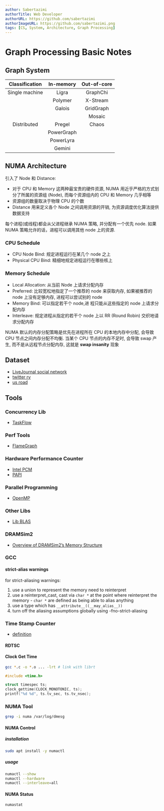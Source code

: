 ```yaml
---
author: Sabertazimi
authorTitle: Web Developer
authorURL: https://github.com/sabertazimi
authorImageURL: https://github.com/sabertazimi.png
tags: [CS, System, Architecture, Graph Processing]
---
```


# Graph Processing Basic Notes

## Graph System

| Classification | In-memory  | Out-of-core |
| :------------: | :--------: | :---------: |
| Single machine |   Ligra    |  GraphChi   |
|                |  Polymer   |  X-Stream   |
|                |   Galois   |  GridGraph  |
|                |            |   Mosaic    |
|  Distributed   |   Pregel   |    Chaos    |
|                | PowerGraph |             |
|                | PowerLyra  |             |
|                |   Gemini   |             |

## NUMA Architecture

引入了 Node 和 Distance:

- 对于 CPU 和 Memory 这两种最宝贵的硬件资源,
  NUMA 用近乎严格的方式划分了所属的资源组 (Node), 而每个资源组内的 CPU 和 Memory 几乎相等
- 资源组的数量取决于物理 CPU 的个数
- Distance 用来定义各个 Node 之间调用资源的开销, 为资源调度优化算法提供数据支持

每个进程(或线程)都会从父进程继承 NUMA 策略, 并分配有一个优先 node. 如果 NUMA 策略允许的话，进程可以调用其他 node 上的资源.

### CPU Schedule

- CPU Node Bind: 规定进程运行在某几个 node 之上
- Physical CPU Bind: 精细地规定进程运行在哪些核上

### Memory Schedule

- Local Allocation: 从当前 Node 上请求分配内存
- Preferred: 比较宽松地指定了一个推荐的 node 来获取内存, 如果被推荐的 node 上没有足够内存, 进程可以尝试别的 node
- Memory Bind: 可以指定若干个 node,进 程只能从这些指定的 node 上请求分配内存
- Interleave: 规定进程从指定的若干个 node 上以 RR (Round Robin) 交织地请求分配内存

NUMA 默认的内存分配策略是优先在进程所在 CPU 的本地内存中分配, 会导致 CPU 节点之间内存分配不均衡.
当某个 CPU 节点的内存不足时, 会导致 swap 产生, 而不是从远程节点分配内存, 这就是 **swap insanity** 现象

## Dataset

- [LiveJournal social network](http://snap.stanford.edu/data/soc-LiveJournal1.html)
- [twitter rv](http://an.kaist.ac.kr/traces/WWW2010.html)
- [us road](http://www.dis.uniroma1.it/challenge9/download.shtml)

## Tools

### Concurrency Lib

- [TaskFlow](https://github.com/cpp-taskflow/cpp-taskflow)

### Perf Tools

- [FlameGraph](https://github.com/brendangregg/FlameGraph)

### Hardware Performance Counter

- [Intel PCM](https://software.intel.com/en-us/articles/intel-performance-counter-monitor)
- [PAPI](https://www.icl.utk.edu/publications/papi-portable-interface-hardware-performance-counters)

### Parallel Programming

- [OpenMP](https://www.openmp.org)

### Other Libs

- [Lib BLAS](http://www.netlib.org/blas/)

### DRAMSim2

- [Overview of DRAMSim2’s Memory Structure](https://cinwell.wordpress.com/2013/09/25/general-overview-of-dramsim2s-memory-structure/)

### GCC

#### strict-alias warnings

for strict-aliasing warnings:

1. use a union to represent the memory need to reinterpret
2. use a reinterpret_cast, cast via `char *` at the point where reinterpret
   the memory - `char *` are defined as being able to alias anything
3. use a type which has `__attribute__((__may_alias__))`
4. turn off the aliasing assumptions globally using -fno-strict-aliasing

### Time Stamp Counter

- [definition](http://en.wikipedia.org/wiki/Time_Stamp_Counter)

#### RDTSC

#### Clock Get Time

```bash
gcc *.c -o *.o ... -lrt # link with librt
```

```cpp
#include <time.h>

struct timespec ts;
clock_gettime(CLOCK_MONOTONIC, ts);
printf("%d %d", ts.tv_sec, ts.tv_nsec);
```

### NUMA Tool

```bash
grep -i numa /var/log/dmesg
```

#### NUMA Control

##### installation

```bash
sudo apt install -y numactl
```

##### usage

```bash
numactl --show
numactl --hardware
numactl --interleave=all
```

#### NUMA Status

```bash
numastat
```
